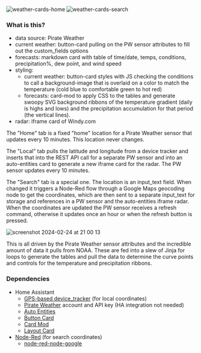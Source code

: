 ![weather-cards-home](https://github.com/derekakessler/Home-Assistant-Custom-Weather-Cards/assets/1646121/fc0c2492-711f-4ba9-b7cd-7917566b2446)
![weather-cards-search](https://github.com/derekakessler/Home-Assistant-Custom-Weather-Cards/assets/1646121/449a2f77-4c40-49b7-b631-b348b4ea9414)

### What is this?

- data source: Pirate Weather
- current weather: button-card pulling on the PW sensor attributes to fill out the custom_fields options
- forecasts: markdown card with table of time/date, temps, conditions, precipitation%, dew point, and wind speed
- styling:
  - current weather: button-card styles with JS checking the conditions to call a background-image that is overlaid on a color to match the temperature (cold blue to comfortable green to hot red)
  - forecasts: card-mod to apply CSS to the tables and generate swoopy SVG background ribbons of the temperature gradient (daily is highs and lows) and the precipitation accumulation for that period (the vertical lines).
- radar: iframe card of Windy.com

The "Home" tab is a fixed "home" location for a Pirate Weather sensor that updates every 10 minutes. This location never changes.

The "Local" tab pulls the latitude and longitude from a device tracker and inserts that into the REST API call for a separate PW sensor and into an auto-entities card to generate a new iframe card for the radar. The PW sensor updates every 10 minutes.

The "Search" tab is a special one. The location is an input_text field. When changed it triggers a Node-Red flow through a Google Maps geocoding node to get the coordinates, which are then sent to a separate input_text for storage and references in a PW sensor and the auto-entities iframe radar. When the coordinates are updated the PW sensor receives a refresh command, otherwise it updates once an hour or when the refresh button is pressed.

![screenshot 2024-02-24 at 21 00 13](https://github.com/derekakessler/Home-Assistant-Custom-Weather-Cards/assets/1646121/784fa1b4-2610-439f-b9fc-f9ec70bda461)

This is all driven by the Pirate Weather sensor attributes and the incredible amount of data it pulls from NOAA. These are fed into a slew of Jinja for loops to generate the tables and pull the data to determine the curve points and controls for the temperature and precipitation ribbons.

### Dependencies

- Home Assistant
  - [GPS-based device_tracker](https://www.home-assistant.io/integrations/device_tracker/) (for local coordinates)
  - [Pirate Weather](https://pirate-weather.apiable.io/) account and API key (HA integration not needed)
  - [Auto Entities](https://github.com/thomasloven/lovelace-auto-entities)
  - [Button Card](https://github.com/custom-cards/button-card)
  - [Card Mod](https://github.com/thomasloven/lovelace-card-mod)
  - [Layout Card](https://github.com/thomasloven/lovelace-layout-card)
- [Node-Red](https://github.com/hassio-addons/addon-node-red) (for search coordinates)
  - [node-red-node-google](https://flows.nodered.org/node/node-red-node-google)
